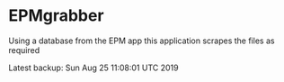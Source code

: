 # EPMgrabber
Using a database from the EPM app this application scrapes the files as required


Latest backup: Sun Aug 25 11:08:01 UTC 2019
